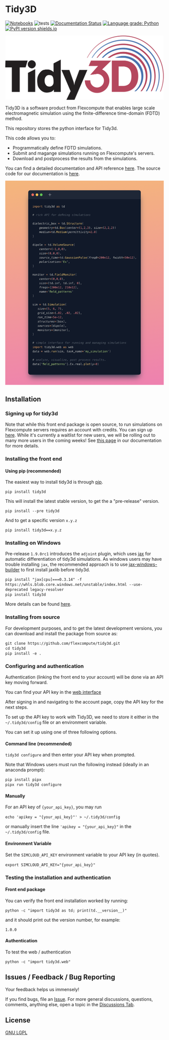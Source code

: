 # Tidy3D

[![Notebooks](https://mybinder.org/badge_logo.svg)](https://mybinder.org/v2/gh/flexcompute-readthedocs/tidy3d-docs/readthedocs?labpath=docs%2Fsource%2Fnotebooks)
![tests](https://github.com/flexcompute/tidy3d/actions/workflows//run_tests.yml/badge.svg)
[![Documentation Status](https://readthedocs.com/projects/flexcompute-tidy3ddocumentation/badge/?version=latest)](https://flexcompute-tidy3ddocumentation.readthedocs-hosted.com/?badge=latest)
[![Language grade: Python](https://img.shields.io/lgtm/grade/python/g/flexcompute/tidy3d.svg?logo=lgtm&logoWidth=18)](https://lgtm.com/projects/g/flexcompute/tidy3d/context:python)
[![PyPI version shields.io](https://img.shields.io/pypi/v/tidy3d.svg)](https://pypi.python.org/pypi/tidy3d/)

![](https://raw.githubusercontent.com/flexcompute/tidy3d/main/img/Tidy3D-logo.svg)

Tidy3D is a software product from Flexcompute that enables large scale electromagnetic simulation using the finite-difference time-domain (FDTD) method.

This repository stores the python interface for Tidy3d.

This code allows you to:
* Programmatically define FDTD simulations.
* Submit and magange simulations running on Flexcompute's servers.
* Download and postprocess the results from the simulations.

You can find a detailed documentation and API reference [here](https://flexcompute-tidy3ddocumentation.readthedocs-hosted.com/).
The source code for our documentation is [here](https://github.com/flexcompute-readthedocs/tidy3d-docs).

![](https://raw.githubusercontent.com/flexcompute/tidy3d/main/img/snippet.png)

## Installation

### Signing up for tidy3d

Note that while this front end package is open source, to run simulations on Flexcompute servers requires an account with credits.
You can sign up [here](https://client.simulation.cloud/register-waiting).  While it's currently a waitlist for new users, we will be rolling out to many more users in the coming weeks!  See [this page](https://flexcompute-tidy3ddocumentation.readthedocs-hosted.com/quickstart.html) in our documentation for more details.

### Installing the front end 

#### Using pip (recommended)

The easiest way to install tidy3d is through [pip](https://pip.pypa.io/en/stable/).

```
pip install tidy3d
```

This will install the latest stable version, to get the a "pre-release" version.

```
pip install --pre tidy3d
```

And to get a specific version `x.y.z`

```
pip install tidy3d==x.y.z
```

### Installing on Windows

Pre-release `1.9.0rc1` introduces the `adjoint` plugin, which uses [jax](https://jax.readthedocs.io/en/latest/) for automatic differentiation of tidy3d simulations. As windows users may have trouble installing `jax`, the recommended approach is to use [jax-windows-builder](https://github.com/cloudhan/jax-windows-builder) to first install jaxlib before tidy3d.

```
pip install "jax[cpu]===0.3.14" -f https://whls.blob.core.windows.net/unstable/index.html --use-deprecated legacy-resolver
pip install tidy3d
```

More details can be found [here](https://jax.readthedocs.io/en/latest/developer.html#additional-notes-for-building-jaxlib-from-source-on-windows).


### Installing from source

For development purposes, and to get the latest development versions, you can download and install the package from source as:

```
git clone https://github.com/flexcompute/tidy3d.git
cd tidy3d
pip install -e .
```

### Configuring and authentication

Authentication (linking the front end to your account) will be done via an API key moving forward.

You can find your API key in the [web interface](ehttp://tidy3d.simulation.cloud)

After signing in and navigating to the account page, copy the API key for the next steps.

To set up the API key to work with Tidy3D, we need to store it either in the `~/.tidy3d/config` file or an environment variable.

You can set it up using one of three following options.

#### Command line (recommended)

``tidy3d configure`` and then enter your API key when prompted.

Note that Windows users must run the following instead (ideally in an anaconda prompt):

```
pip install pipx
pipx run tidy3d configure
```

#### Manually

For an API key of `{your_api_key}`, you may run

``echo 'apikey = "{your_api_key}"' > ~/.tidy3d/config``

or manually insert the line `'apikey = "{your_api_key}"` in the `~/.tidy3d/config` file.

#### Environment Variable

Set the `SIMCLOUD_API_KEY` environment variable to your API key (in quotes).

``export SIMCLOUD_API_KEY="{your_api_key}"``

### Testing the installation and authentication

#### Front end package

You can verify the front end installation worked by running:

```
python -c "import tidy3d as td; print(td.__version__)"
```

and it should print out the version number, for example:

```
1.0.0
```

#### Authentication

To test the web / authentication

```
python -c "import tidy3d.web"
```

## Issues / Feedback / Bug Reporting

Your feedback helps us immensely!

If you find bugs, file an [Issue](https://github.com/flexcompute/tidy3d/issues).
For more general discussions, questions, comments, anything else, open a topic in the [Discussions Tab](https://github.com/flexcompute/tidy3d/discussions).

## License

[GNU LGPL](https://github.com/flexcompute/tidy3d/blob/main/LICENSE)
